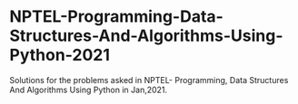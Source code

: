 # NPTEL-Programming-Data-Structures-And-Algorithms-Using-Python-2021
Solutions for the problems asked in  NPTEL- Programming, Data Structures And Algorithms Using Python in Jan,2021.
